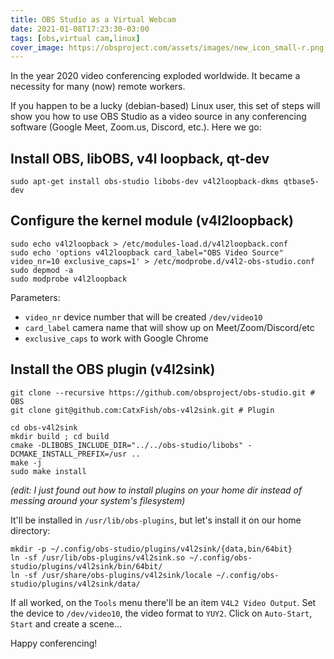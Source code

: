 ```yaml
---
title: OBS Studio as a Virtual Webcam
date: 2021-01-08T17:23:30-03:00
tags: [obs,virtual cam,linux]
cover_image: https://obsproject.com/assets/images/new_icon_small-r.png
---
```


In the year 2020 video conferencing exploded worldwide. It became a necessity for many (now) remote workers.

If you happen to be a lucky (debian-based) Linux user, this set of steps will show you how to use OBS Studio as a video source in any conferencing software (Google Meet, Zoom.us, Discord, etc.). Here we go:

## Install OBS, libOBS, v4l loopback, qt-dev

```shell
sudo apt-get install obs-studio libobs-dev v4l2loopback-dkms qtbase5-dev
```

## Configure the kernel module (v4l2loopback)

```shell
sudo echo v4l2loopback > /etc/modules-load.d/v4l2loopback.conf
sudo echo 'options v4l2loopback card_label="OBS Video Source" video_nr=10 exclusive_caps=1' > /etc/modprobe.d/v4l2-obs-studio.conf
sudo depmod -a
sudo modprobe v4l2loopback
```

Parameters:
- `video_nr` device number that will be created `/dev/video10`
- `card_label` camera name that will show up on Meet/Zoom/Discord/etc
- `exclusive_caps` to work with Google Chrome


## Install the OBS plugin (v4l2sink)

```shell
git clone --recursive https://github.com/obsproject/obs-studio.git # OBS
git clone git@github.com:CatxFish/obs-v4l2sink.git # Plugin

cd obs-v4l2sink
mkdir build ; cd build
cmake -DLIBOBS_INCLUDE_DIR="../../obs-studio/libobs" -DCMAKE_INSTALL_PREFIX=/usr ..
make -j
sudo make install
```


_(edit: I just found out how to install plugins on your home dir instead of messing around your system's filesystem)_

It'll be installed in `/usr/lib/obs-plugins`, but let's install it on our home directory:

```shell
mkdir -p ~/.config/obs-studio/plugins/v4l2sink/{data,bin/64bit}
ln -sf /usr/lib/obs-plugins/v4l2sink.so ~/.config/obs-studio/plugins/v4l2sink/bin/64bit/
ln -sf /usr/share/obs-plugins/v4l2sink/locale ~/.config/obs-studio/plugins/v4l2sink/data/
```

If all worked, on the `Tools` menu there'll be an item `V4L2 Video Output`.
Set the device to `/dev/video10`, the video format to `YUY2`. Click on `Auto-Start`, `Start` and create a scene...

Happy conferencing!

